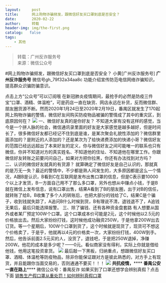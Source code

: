 ```yaml
---
layout:     post
title:      网上购物诈骗频发，跟微信好友买口罩到底是否安全？
date:       2020-02-22
author:     转载
header-img: img/the-first.png
catalog:   false
tags:
    - 其他
---
```


<blockquote><p>转载：广州反诈服务号<br>
来源：微信公众号</p></blockquote>

#网上购物诈骗频发，跟微信好友买口罩到底是否安全？
小黄[广州反诈服务号]
**广州反诈服务号**
微信号gh_79f32a34aa8c
功能介绍宣传防范电信网络诈骗知识，提高群众识骗防骗意识。

点击上方“公众号”可以订阅哦
在新冠肺炎疫情期间，最抢手的必然是防疫三件宝“口罩、酒精、体温枪”，可是药店一直在缺货、网店永远在补货，反而微信群、朋友圈货源不断。然而2020年1月24日至2020年2月19日，番禺区就发生了170起网上购物诈骗的警情，微信好友间购买防疫物品被骗的警情成了其中的重灾区，到底原因何在？
![]({{site.baseurl}}/postimg/4xzANE8JEMZ5F1ib4Xf5Tia5yRBUUgNquWeZxfSUBNgYvekxfueOgtPklIbpSr4bKicvib7ddxEhT2zpMVWA0DVwnA.gif)
一、微信好友真的是你好友？
不知道大家有没有这样的感觉，当今是一个拼人脉的社会，微信通讯录里面的好友是大家感觉是越多越好，但是时间长了，很多微信好友都已经记不住到底是谁，是某次聚会礼貌性添加的？微信群里面添加的？是附近的人添加的？还是某次为了给快递费添加的快递小哥？微信好友的范围已经远远超出了本来好友的定义，你与微信好友之间可能唯一的联系也只有微信，你并不知道对方的真实姓名、不知道他的住址、不知道他在哪里工作。你跟微信好友转账之前要问问自己，如果对方把你拉黑，你还有办法找到对方吗？
二、认识的微信好友就真的有货源？
就算确定了微信好友是自己认识的，那就真的是万无一失？最近的警情中，不少都是熟人间发生的，大多原因都是这么一个情况，A跟B是认识，B看到C在互联网是发布出售口罩的信息，但是C表示要10000个以上才发货，B一方面自己用不了那么多口罩，另外也想从中赚点小钱，于是B就在微信上发布信息，说有口罩出售，结果A看到了B的朋友圈，出于对B的信任，就转账了给B，B收集了多个人的转账后，也把大部分的钱给了C，结果C是个骗子，收到钱就失踪了，A追问B什么时候到货，B有理说不清，退钱退不了，A追钱无果后，最后只能选择报警。
三、除了骗钱、还有各种资金盘套路
有人想要从国外或者某厂预定100W个口罩。这个口罩成本价可能是2元，这个时候他以2.5元的价格放出去。然后大家纷纷打钱，这时候他成功融资250W，于是他拿200W出去订货。等一个星期后，100W个口罩到货了，这个时候就是现货了，现货可不想这个价格卖了，于是乎，他就再以4元的价格卖一次，大家纷纷打钱，400W到手。然后，他告诉前面2.5元买的人，没货了，退钱吧，于是把250W退掉，净赚200W。他花的成本是多少呢？——0元。看似商家没有得利，实际上你就是借给他钱，他用这笔投资拿货。
![]({{site.baseurl}}/postimg/4xzANE8JEMZ5F1ib4Xf5Tia5yRBUUgNquWCjuYIujZwOjmQovKhL8zUjH4wcIiaB1gVribq4dVw06ia8aiaLoH9qETlA.gif)
最后敲一下黑板，归纳重点，想跟微信好友买口罩、酒精、体温枪等防疫物品，除非你能保证跟对方是彼此熟悉的，对方手上有现货，并且能跟你当面交易的，否则通通不要买！！！
![]({{site.baseurl}}/postimg/4xzANE8JEMZ5F1ib4Xf5Tia5yRBUUgNquWps7N26FlibiadlAoIichHibQeEERS7zwSbH0AjtuFpxl7tswQRncdI3j8w.jpeg)
**共抗疫情，******
**番禺公安一直在路上******
微信公众号：番禺反诈
如果买到了口罩还想学会辨别真假？点击下面
[销售生产假口罩从重处罚！如何辨别真假口罩](http://mp.weixin.qq.com/s?__biz=MzA3NTE5MzQzMA==&mid=2655098732&idx=3&sn=0fc77abb2614bdbdad87ac24774838c4&chksm=84c17a55b3b6f3433702e23c175b94ae563414d1ecf6d268a108f4bca96c29899c76c4913a5c&scene=21#wechat_redirect)
